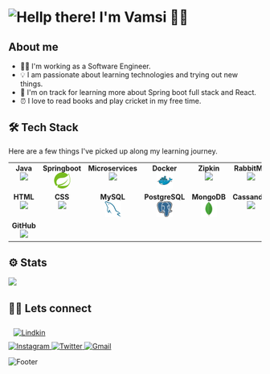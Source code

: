 # ![Hellp there! I'm Vamsi 👋🏻](https://github.com/VamsiChelluri/sample/blob/master/Header.gif)


## About me

- 👨‍💻 I'm working as a Software Engineer.
- 💡 I am passionate about learning technologies and trying out new things.
- 🌱 I'm on track for learning more about Spring boot full stack and React.
- ⏰ I love to read books and play cricket in my free time.


## 🛠 Tech Stack
Here are a few things I've picked up along my learning journey.

<table width="320px">
    <tbody>
        <tr valign="top">
            <td width="80px" align="center">
            <span><strong>Java</strong></span><br>
            <img height="32px" src="https://cdn.jsdelivr.net/gh/devicons/devicon/icons/java/java-original.svg">
            </td>
            <td width="80px" align="center">
            <span><strong>Springboot</strong></span><br>
            <img height="32" src="https://github.com/devicons/devicon/blob/v2.15.1/icons/spring/spring-original.svg">
            </td>
            <td width="80px" align="center">
            <span><strong>Microservices</strong></span><br>
            <img height="32" src="https://cdn-icons-png.flaticon.com/512/6146/6146577.png">
            </td>
            <td width="80px" align="center">
            <span><strong>Docker</strong></span><br>
            <img height="32" src="https://github.com/devicons/devicon/blob/v2.15.1/icons/docker/docker-original.svg">
            </td>
            <td width="80px" align="center">
            <span><strong>Zipkin</strong></span><br>
            <img height="32px" src="https://docs.newrelic.com/static/zipkinlogo-79182181e9fde514916d81d1763d6aba.png">
            </td>
            <td width="80px" align="center">
            <span><strong>RabbitMQ</strong></span><br>
            <img height="32" src="https://cdn.freebiesupply.com/logos/large/2x/rabbitmq-logo-png-transparent.png">
            </td>
            <td width="80px" align="center">
            <span><strong>React</strong></span><br>
            <img height="32px" src="https://cdn.jsdelivr.net/gh/devicons/devicon/icons/react/react-original.svg">
            </td>
            </tr>
        <tr valign="top">
            <td width="80px" align="center">
            <span><strong>HTML</strong></span><br>
            <img height="32" src="https://cdn.jsdelivr.net/gh/devicons/devicon/icons/html5/html5-original.svg">
            </td>
            <td width="80px" align="center">
            <span><strong>CSS</strong></span><br>
            <img height="32px" src="https://cdn.jsdelivr.net/gh/devicons/devicon/icons/css3/css3-original.svg">
            </td>
            <td width="80px" align="center">
            <span><strong>MySQL</strong></span><br>
            <img height="32px" src="https://github.com/devicons/devicon/blob/v2.15.1/icons/mysql/mysql-original.svg">
            </td>
            <td width="80px" align="center">
            <span><strong>PostgreSQL</strong></span><br>
            <img height="32px" src="https://github.com/devicons/devicon/blob/v2.15.1/icons/postgresql/postgresql-original.svg">
            </td>
            <td width="80px" align="center">
            <span><strong>MongoDB</strong></span><br>
            <img height="32px" src="https://github.com/devicons/devicon/blob/v2.15.1/icons/mongodb/mongodb-original.svg">
            </td>
            <td width="80px" align="center">
            <span><strong>Cassandra</strong></span><br>
            <img height="32px" src="https://w7.pngwing.com/pngs/627/181/png-transparent-apache-cassandra-nosql-distributed-database-apache-http-server-amazon-redshift-blue-logo-cloud-computing-thumbnail.png">
            </td>
            <td width="80px" align="center">
            <span><strong>git</strong></span><br>
            <img height="32px" src="https://cdn.jsdelivr.net/gh/devicons/devicon/icons/git/git-plain.svg">
            </td>
        </tr>
        <tr valign="top">
            <td width="80px" align="center">
            <span><strong>GitHub</strong></span><br>
            <img height="32px" src="https://cdn.jsdelivr.net/gh/devicons/devicon/icons/github/github-original.svg">
            </td>
        </tr>
    </tbody>
</table>


## ⚙ Stats
<!-- <img src="https://github-readme-stats.vercel.app/api?username=VamsiChelluri&show_icons=true"/> -->
<!-- <img src="https://github-readme-stats.vercel.app/api/top-langs?username=VamsiChelluri"/> -->
<img src="https://github-readme-streak-stats.herokuapp.com/?user=VamsiChelluri"/>

## 🤝🏻 Lets connect

<p float="left">
<a href="https://www.linkedin.com/in/nagavamsichelluri" style="display:block;padding:10px">
    <img height="50" alt="Lindkin" src="https://user-images.githubusercontent.com/65802767/187519506-c372262d-3c5c-403e-9683-033c515d3524.png"/>
</a>
<a href="https://www.instagram.com/vamsi_chelluri/">
    <img height="50" alt="Instagram" src="https://user-images.githubusercontent.com/65802767/187511438-e84ba8fb-54e2-4b5d-8eec-e594d7a88545.png"/>
</a>
<a href="https://twitter.com/nagavamsich">
    <img height="50" alt="Twitter" src="https://user-images.githubusercontent.com/65802767/187512060-61954648-7bcf-4e70-b70e-7474d06daa53.png"/>
</a>
<a href="mailto:nagavamsi.ch9@gmail.com">
    <img height="50" alt="Gmail" src="https://user-images.githubusercontent.com/65802767/187521563-05ba6034-59f3-42af-8ded-e8e36eae5a39.png"/>
</a>
</p>




![Footer](https://github.com/VamsiChelluri/sample/blob/master/Git-Footer.gif)
<!---
VamsiChelluri/VamsiChelluri is a ✨ special ✨ repository because its `README.md` (this file) appears on your GitHub profile.
You can click the Preview link to take a look at your changes.
--->
